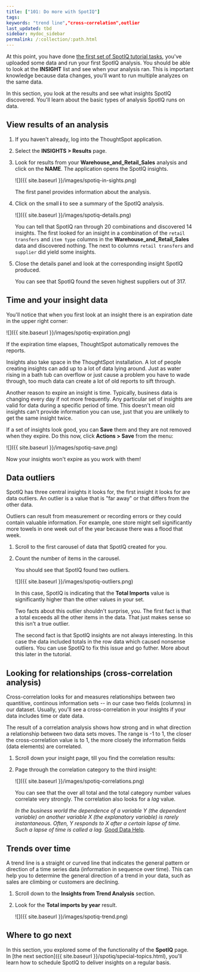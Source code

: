 ```yaml
---
title: ["101: Do more with SpotIQ"]
tags:
keywords: "trend line","cross-correlation",outlier
last_updated: tbd
sidebar: mydoc_sidebar
permalink: /:collection/:path.html
---
```

At this point, you have done [the first set of SpotIQ tutorial tasks](overview.md), you've uploaded some
data and run your first SpotIQ analysis. You should be able to look at the
**INSIGHT** list and see when your analysis ran. This is important knowledge
because data changes, you'll want to run multiple analyzes on the same data.

In this section, you look at the results and see what insights SpotIQ
discovered. You'll learn about the basic types of analysis SpotIQ runs on data.

## View results of an analysis

1. If you haven't already, log into the ThoughtSpot application.
2. Select the **INSIGHTS > Results** page.
3. Look for results from your **Warehouse_and_Retail_Sales** analysis and click on the **NAME**.
   The application opens the SpotIQ insights.

   ![]({{ site.baseurl }}/images/spotiq-in-sights.png)

   The first panel provides information about the analysis.

4. Click on the small **i** to see a summary of the SpotIQ analysis.

   ![]({{ site.baseurl }}/images/spotiq-details.png)

   You can tell that SpotIQ ran through 20 combinations and discovered 14
   insights. The first looked for an insight in a combination of the `retail
   transfers` and `item type` columns in the **Warehouse_and_Retail_Sales** data
   and discovered nothing. The next to columns `retail transfers` and `supplier`
   did yield some insights.

5. Close the details panel and look at the corresponding insight SpotIQ produced.

   You can see that SpotIQ found the seven highest suppliers out of 317.

## Time and your insight data

You'll notice that when you first look at an insight there is an expiration date
in the upper right corner:

![]({{ site.baseurl }}/images/spotiq-expiration.png)

If the expiration time elapses, ThoughtSpot automatically removes the reports.

Insights also take space in the ThoughtSpot installation. A lot of people
creating insights can add up to a lot of data lying around. Just as water rising
in a bath tub can overflow or just cause a problem you have to wade through, too
much data can create a lot of old reports to sift through.

Another reason to expire an insight is time. Typically, business data is
changing every day if not more frequently. Any particular set of insights are
valid for data during a specific period of time. This doesn't mean old insights
can't provide information you can use, just that you are unlikely to get the
same insight twice.

If a set of insights look good, you can **Save** them and they are not removed
when they expire. Do this now, click **Actions > Save** from the menu:

![]({{ site.baseurl }}/images/spotiq-save.png)

Now your insights won't expire as you work with them!

## Data outliers

SpotIQ has three central insights it looks for, the first insight it looks for are
data outliers. An outlier is a value that is "far away" or that differs from the
other data.

Outliers can result from measurement or recording errors or they
could contain valuable information.  For example, one store might sell
significantly more towels in one week out of the year because there was a flood
that week.

1. Scroll to the first carousel of data that SpotIQ created for you.  
2. Count the number of items in the carousel.

    You should see that SpotIQ found two outliers.

    ![]({{ site.baseurl }}/images/spotiq-outliers.png)

    In this case, SpotIQ is indicating that the **Total Imports** value is
    significantly higher than the other values in your set.

    Two facts about this outlier shouldn't surprise, you. The first fact is that a
    total exceeds all the other items in the data.  That just makes sense so this
    isn't a true outlier.

    The second fact is that SpotIQ insights are not always interesting. In this
    case the data included totals in the row data which caused nonsense outliers.
    You can use SpotIQ to fix this issue and go futher. More about this later in
    the tutorial.

## Looking for relationships (cross-correlation analysis)

Cross-correlation looks for and measures relationships between two quantitive,
continous information sets -- in our case two fields (columns) in our dataset.
Usually, you'll see a cross-correlation in your insights if your data includes
time or date data.

The result of a correlation analysis shows how strong and in what direction a
relationship between two data sets moves. The range is -1 to 1, the closer the
cross-correlation value is to 1, the more closely the information fields (data
elements) are correlated.

1. Scroll down your insight page, till you find the correlation results:
2. Page through the correlation category to the third insight:

   ![]({{ site.baseurl }}/images/spotiq-correlations.png)

    You can see that the over all total and the total category number values
    correlate very strongly. The correlation also looks for a _lag_ value.

      _In the business world the dependence of a variable Y (the dependent variable)
      on another variable X (the explanatory variable) is rarely instantaneous.
      Often, Y responds to X after a certain lapse of time. Such a lapse of time is
      called a lag._ [Good Data Help](https://goo.gl/XW2Tk1).


## Trends over time

A trend line is a straight or curved line that indicates the general pattern or
direction of a time series data (information in sequence over time). This can
help you to determine the general direction of a trend in  your data, such as
sales are climbing or customers are declining.

1. Scroll down to the **Insights from Trend Analysis** section.
2. Look for the **Total imports by year** result.

   ![]({{ site.baseurl }}/images/spotiq-trend.png)


## Where to go next

In this section, you explored some of the functionality of the **SpotIQ**
page.  In [the next section]({{ site.baseurl }}/spotiq/special-topics.html), you'll learn how to schedule SpotIQ to deliver insights on a regular basis.

